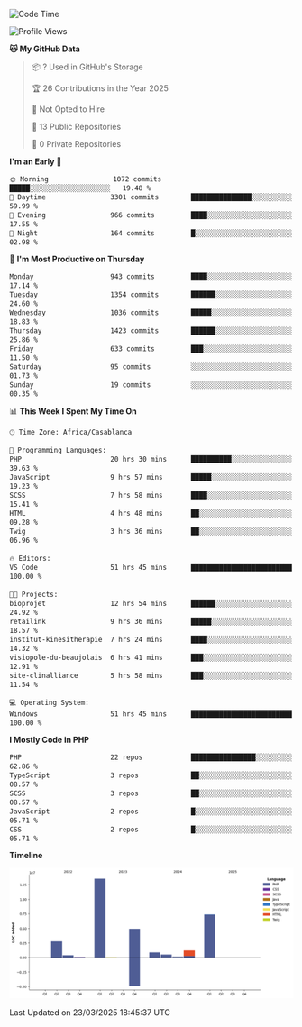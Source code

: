 <!--START_SECTION:waka-->
![Code Time](http://img.shields.io/badge/Code%20Time-5%2C597%20hrs%209%20mins-blue)

![Profile Views](http://img.shields.io/badge/Profile%20Views-0-blue)

**🐱 My GitHub Data** 

> 📦 ? Used in GitHub's Storage 
 > 
> 🏆 26 Contributions in the Year 2025
 > 
> 🚫 Not Opted to Hire
 > 
> 📜 13 Public Repositories 
 > 
> 🔑 0 Private Repositories 
 > 
**I'm an Early 🐤** 

```text
🌞 Morning                1072 commits        █████░░░░░░░░░░░░░░░░░░░░   19.48 % 
🌆 Daytime                3301 commits        ███████████████░░░░░░░░░░   59.99 % 
🌃 Evening                966 commits         ████░░░░░░░░░░░░░░░░░░░░░   17.55 % 
🌙 Night                  164 commits         █░░░░░░░░░░░░░░░░░░░░░░░░   02.98 % 
```
📅 **I'm Most Productive on Thursday** 

```text
Monday                   943 commits         ████░░░░░░░░░░░░░░░░░░░░░   17.14 % 
Tuesday                  1354 commits        ██████░░░░░░░░░░░░░░░░░░░   24.60 % 
Wednesday                1036 commits        █████░░░░░░░░░░░░░░░░░░░░   18.83 % 
Thursday                 1423 commits        ██████░░░░░░░░░░░░░░░░░░░   25.86 % 
Friday                   633 commits         ███░░░░░░░░░░░░░░░░░░░░░░   11.50 % 
Saturday                 95 commits          ░░░░░░░░░░░░░░░░░░░░░░░░░   01.73 % 
Sunday                   19 commits          ░░░░░░░░░░░░░░░░░░░░░░░░░   00.35 % 
```


📊 **This Week I Spent My Time On** 

```text
🕑︎ Time Zone: Africa/Casablanca

💬 Programming Languages: 
PHP                      20 hrs 30 mins      ██████████░░░░░░░░░░░░░░░   39.63 % 
JavaScript               9 hrs 57 mins       █████░░░░░░░░░░░░░░░░░░░░   19.23 % 
SCSS                     7 hrs 58 mins       ████░░░░░░░░░░░░░░░░░░░░░   15.41 % 
HTML                     4 hrs 48 mins       ██░░░░░░░░░░░░░░░░░░░░░░░   09.28 % 
Twig                     3 hrs 36 mins       ██░░░░░░░░░░░░░░░░░░░░░░░   06.96 % 

🔥 Editors: 
VS Code                  51 hrs 45 mins      █████████████████████████   100.00 % 

🐱‍💻 Projects: 
bioprojet                12 hrs 54 mins      ██████░░░░░░░░░░░░░░░░░░░   24.92 % 
retailink                9 hrs 36 mins       █████░░░░░░░░░░░░░░░░░░░░   18.57 % 
institut-kinesitherapie  7 hrs 24 mins       ████░░░░░░░░░░░░░░░░░░░░░   14.32 % 
visiopole-du-beaujolais  6 hrs 41 mins       ███░░░░░░░░░░░░░░░░░░░░░░   12.91 % 
site-clinalliance        5 hrs 58 mins       ███░░░░░░░░░░░░░░░░░░░░░░   11.54 % 

💻 Operating System: 
Windows                  51 hrs 45 mins      █████████████████████████   100.00 % 
```

**I Mostly Code in PHP** 

```text
PHP                      22 repos            ████████████████░░░░░░░░░   62.86 % 
TypeScript               3 repos             ██░░░░░░░░░░░░░░░░░░░░░░░   08.57 % 
SCSS                     3 repos             ██░░░░░░░░░░░░░░░░░░░░░░░   08.57 % 
JavaScript               2 repos             █░░░░░░░░░░░░░░░░░░░░░░░░   05.71 % 
CSS                      2 repos             █░░░░░░░░░░░░░░░░░░░░░░░░   05.71 % 
```



**Timeline**

![Lines of Code chart](https://raw.githubusercontent.com/tahar-elgunaoui/tahar-elgunaoui/main/assets/bar_graph.png)


 Last Updated on 23/03/2025 18:45:37 UTC
<!--END_SECTION:waka-->
